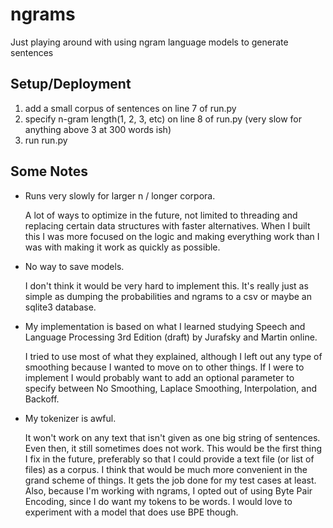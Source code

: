 # ngrams
Just playing around with using ngram language models to generate sentences

## Setup/Deployment
1. add a small corpus of sentences on line 7 of run.py
2. specify n-gram length(1, 2, 3, etc) on line 8 of run.py (very slow for anything above 3 at 300 words ish)
2. run run.py

## Some Notes
- Runs very slowly for larger n / longer corpora.

  A lot of ways to optimize in the future, not limited to threading and replacing certain data structures with faster alternatives.
  When I built this I was more focused on the logic and making everything work than I was with making it work as quickly as possible.

- No way to save models.

  I don't think it would be very hard to implement this. It's really just as simple as dumping the probabilities and ngrams to a csv or maybe an sqlite3 database.

- My implementation is based on what I learned studying Speech and Language Processing 3rd Edition (draft) by Jurafsky and Martin online.

  I tried to use most of what they explained, although I left out any type of smoothing because I wanted to move on to other things. If I were to implement I would probably want to add an optional parameter to specify between No Smoothing, Laplace Smoothing, Interpolation, and Backoff.

- My tokenizer is awful.

  It won't work on any text that isn't given as one big string of sentences. Even then, it still sometimes does not work. This would be the first thing I fix in the future, preferably so that I could provide a text file (or list of files) as a corpus. I think that would be much more convenient in the grand scheme of things. It gets the job done for my test cases at least. Also, because I'm working with ngrams, I opted out of using Byte Pair Encoding, since I do want my tokens to be words. I would love to experiment with a model that does use BPE though.
